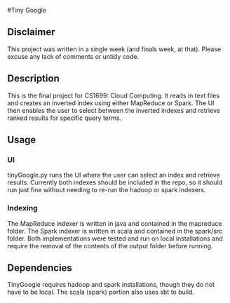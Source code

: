 #Tiny Google

## Disclaimer
This project was written in a single week (and finals week, at that). Please excuse any lack of comments or untidy code. 

## Description
This is the final project for CS1699: Cloud Computing. 
It reads in text files and creates an inverted index using either MapReduce or Spark. 
The UI then enables the user to select between the inverted indexes and retrieve ranked results for specific query terms. 

## Usage
### UI
tinyGoogle.py runs the UI where the user can select an index and retrieve results. Currently both indexes should be included in the repo, so it should run just fine without needing to re-run the hadoop or spark indexers. 
### Indexing
The MapReduce indexer is written in java and contained in the mapreduce folder. 
The Spark indexer is written in scala and contained in the spark/src folder. 
Both implementations were tested and run on local installations and require the removal of the contents of the output folder before running. 

## Dependencies
TinyGoogle requires hadoop and spark installations, though they do not have to be local. The scala (spark) portion also uses sbt to build. 

